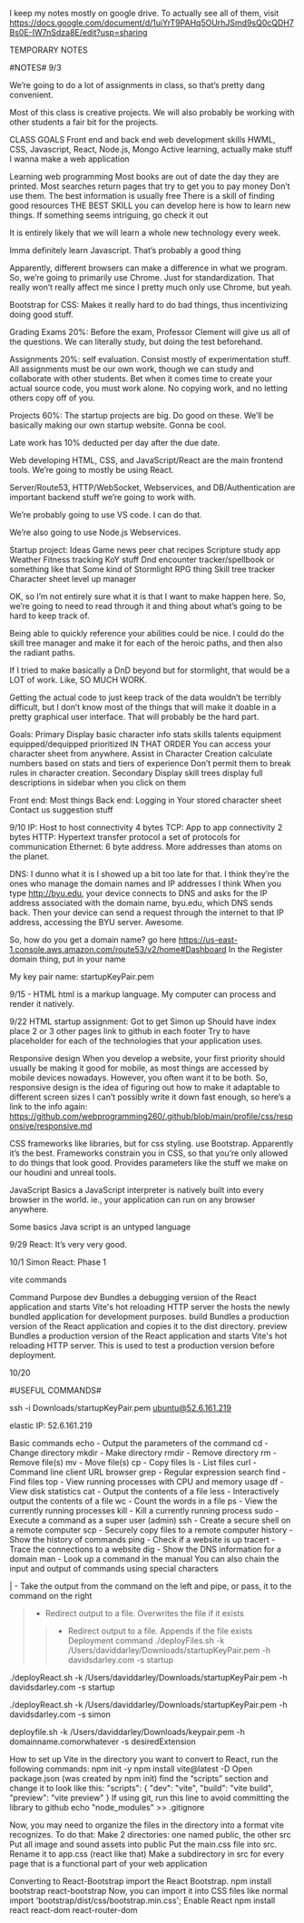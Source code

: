 I keep my notes mostly on google drive. To actually see all of them, visit https://docs.google.com/document/d/1uiYrT9PAHq5OUrhJSmd9sQ0cQDH7Bs0E-IW7nSdza8E/edit?usp=sharing


TEMPORARY NOTES

#NOTES#
9/3

We’re going to do a lot of assignments in class, so that’s pretty dang convenient.

Most of this class is creative projects. We will also probably be working with other students a fair bit for the projects. 


CLASS GOALS
Front end and back end web development skills
HWML, CSS, Javascript, React, Node.js, Mongo
Active learning, actually make stuff
I wanna make a web application

Learning web programming
Most books are out of date the day they are printed.
Most searches return pages that try to get you to pay money
Don’t use them. The best information is usually free
There is a skill of finding good resources
THE BEST SKILL you can develop here is how to learn new things.
If something seems intriguing, go check it out

It is entirely likely that we will learn a whole new technology every week. 

Imma definitely learn Javascript. That’s probably a good thing

Apparently, different browsers can make a difference in what we program. So, we’re going to primarily use Chrome. Just for standardization. That really won’t really affect me since I pretty much only use Chrome, but yeah.


Bootstrap for CSS: Makes it really hard to do bad things, thus incentivizing doing good stuff.

Grading
Exams 20%: Before the exam, Professor Clement will give us all of the questions. We can literally study, but doing the test beforehand. 

Assignments 20%: self evaluation. Consist mostly of experimentation stuff. All assignments must be our own work, though we can study and collaborate with other students. Bet when it comes time to create your actual source code, you must work alone. No copying work, and no letting others copy off of you.

Projects 60%: The startup projects are big. Do good on these. We’ll be basically making our own startup website. Gonna be cool.

Late work has 10% deducted per day after the due date.


Web developing
HTML, CSS, and JavaScript/React are the main frontend tools. We’re going to mostly be using React.

Server/Route53, HTTP/WebSocket, Webservices, and DB/Authentication are important backend stuff we’re going to work with. 

We’re probably going to use VS code. I can do that. 

We’re also going to use Node.js Webservices.

Startup project:
Ideas
Game
news
peer chat
recipes
Scripture study app
Weather
Fitness tracking
KoY stuff
Dnd encounter tracker/spellbook or something like that
Some kind of Stormlight RPG thing
Skill tree tracker
Character sheet
level up manager

OK, so I’m not entirely sure what it is that I want to make happen here. So, we’re going to need to read through it and thing about what’s going to be hard to keep track of. 

Being able to quickly reference your abilities could be nice. I could do the skill tree manager and make it for each of the heroic paths, and then also the radiant paths. 

If I tried to make basically a DnD beyond but for stormlight, that would be a LOT of work. Like, SO MUCH WORK.

Getting the actual code to just keep track of the data wouldn’t be terribly difficult, but I don’t know most of the things that will make it doable in a pretty graphical user interface. That will probably be the hard part.

Goals:
Primary
Display basic character info
stats
skills
talents
equipment
equipped/dequipped
prioritized IN THAT ORDER
You can access your character sheet from anywhere. 
Assist in Character Creation
calculate numbers based on stats and tiers of experience
Don’t permit them to break rules in character creation.
Secondary
Display skill trees
display full descriptions in sidebar when you click on them

Front end:
Most things
Back end:
Logging in
Your stored character sheet
Contact us suggestion stuff


9/10
IP: Host to host connectivity   4 bytes
TCP: App to app connectivity	   2 bytes
HTTP: Hypertext transfer protocol   a set of protocols for communication
Ethernet:    6 byte address. More addresses than atoms on the planet. 

DNS: I dunno what it is I showed up a bit too late for that.
I think they’re the ones who manage the domain names and IP addresses I think 
When you type http://byu.edu, your device connects to DNS and asks for the IP address associated with the domain name, byu.edu, which DNS sends back. Then your device can send a request through the internet to that IP address, accessing the BYU server. Awesome.

So, how do you get a domain name?
go here https://us-east-1.console.aws.amazon.com/route53/v2/home#Dashboard
In the Register domain thing, put in your name


My key pair name:
startupKeyPair.pem

9/15 - HTML
html is a markup language. My computer can process and render it natively.

9/22
HTML startup assignment:
Got to get Simon up
Should have
index place
2 or 3 other pages
link to github in each footer
Try to have  placeholder for each of the technologies that your application uses.

Responsive design
When you develop a website, your first priority should usually be making it good for mobile, as most things are accessed by mobile devices nowadays. However, you often want it to be both. So, responsive design is the idea of figuring out how to make it adaptable to different screen sizes
I can’t possibly write it down fast enough, so here’s a link to the info again:
https://github.com/webprogramming260/.github/blob/main/profile/css/responsive/responsive.md

CSS frameworks
like libraries, but for css styling.
use Bootstrap. Apparently it’s the best.
Frameworks constrain you in CSS, so that you’re only allowed to do things that look good.
Provides parameters like the stuff we make on our houdini and unreal tools. 


JavaScript Basics
a JavaScript interpreter is natively built into every browser in the world. ie., your application can run on any browser anywhere. 

Some basics
Java script is an untyped language


9/29
React: It’s very very good.

10/1
Simon React: Phase 1

vite commands

Command
Purpose
dev
Bundles a debugging version of the React application and starts Vite's hot reloading HTTP server the hosts the newly bundled application for development purposes.
build
Bundles a production version of the React application and copies it to the dist directory.
preview
Bundles a production version of the React application and starts Vite's hot reloading HTTP server. This is used to test a production version before deployment.


10/20









#USEFUL COMMANDS#

ssh -i Downloads/startupKeyPair.pem ubuntu@52.6.161.219

elastic IP: 52.6.161.219


Basic commands
echo - Output the parameters of the command
cd - Change directory
mkdir - Make directory
rmdir - Remove directory
rm - Remove file(s)
mv - Move file(s)
cp - Copy files
ls - List files
curl - Command line client URL browser
grep - Regular expression search
find - Find files
top - View running processes with CPU and memory usage
df - View disk statistics
cat - Output the contents of a file
less - Interactively output the contents of a file
wc - Count the words in a file
ps - View the currently running processes
kill - Kill a currently running process
sudo - Execute a command as a super user (admin)
ssh - Create a secure shell on a remote computer
scp - Securely copy files to a remote computer
history - Show the history of commands
ping - Check if a website is up
tracert - Trace the connections to a website
dig - Show the DNS information for a domain
man - Look up a command in the manual
You can also chain the input and output of commands using special characters

| - Take the output from the command on the left and pipe, or pass, it to the command on the right
> - Redirect output to a file. Overwrites the file if it exists
>> - Redirect output to a file. Appends if the file exists
Deployment command
 ./deployFiles.sh -k /Users/daviddarley/Downloads/startupKeyPair.pem -h davidsdarley.com -s startup

./deployReact.sh -k /Users/daviddarley/Downloads/startupKeyPair.pem -h davidsdarley.com -s startup

./deployReact.sh -k /Users/daviddarley/Downloads/startupKeyPair.pem -h davidsdarley.com -s simon


deployfile.sh -k /Users/daviddarley/Downloads/keypair.pem -h domainname.comorwhatever -s desiredExtension

How to set up Vite
in the directory you want to convert to React, run the following commands:
npm init -y
npm install vite@latest -D
Open package.json (was created by npm init) find the “scripts” section and change it to look like this:
"scripts": {
    "dev": "vite",
    "build": "vite build",
    "preview": "vite preview"
  }
If using git, run this line to avoid committing the library to github
echo "node_modules" >> .gitignore 

Now, you may need to organize the files in the directory into a format vite recognizes. To do that:
Make 2 directories: one named public, the other src
Put all image and sound assets into public
Put the main.css file into src. Rename it to app.css (react like that)
Make a subdirectory in src for every page that is a functional part of your web application

Converting to React-Bootstrap
import the React Bootstrap.
npm install bootstrap react-bootstrap 
Now, you can import it into CSS files like normal
import 'bootstrap/dist/css/bootstrap.min.css';
Enable React
npm install react react-dom react-router-dom




